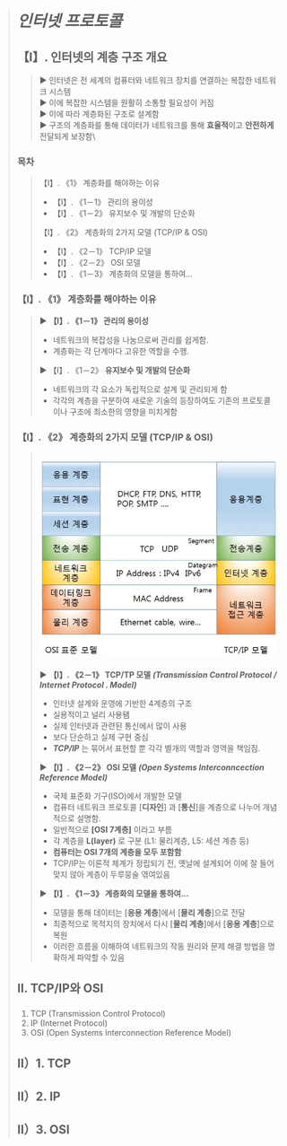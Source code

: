 > # _인터넷 프로토콜_
>
> ## 【Ⅰ】. 인터넷의 계층 구조 개요
>
> > ▶ 인터넷은 전 세계의 컴퓨터와 네트워크 장치를 연결하는 복잡한 네트워크 시스템\
> > ▶ 이에 복잡한 시스템을 원활히 소통할 필요성이 커짐\
> > ▶ 이에 따라 계층화된 구조로 설계함\
> > ▶ 구조의 계층화를 통해 데이터가 네트워크를 통해 **효율적**이고 **안전하게** 전달되게 보장함\
>
> ### 목차
>
> > 【Ⅰ】. 《1》 계층화를 해야하는 이유
> >
> > -  【Ⅰ】. 《1－1》 관리의 용이성
> > -  【Ⅰ】. 《1－2》 유지보수 및 개발의 단순화
> >
> > 【Ⅰ】. 《2》 계층화의 2가지 모델 (TCP/IP & OSI)
> >
> > -  【Ⅰ】. 《2－1》 TCP/IP 모델
> > -  【Ⅰ】. 《2－2》 OSI 모델
> > -  【Ⅰ】. 《1－3》 계층화의 모델을 통하여...
>
> ### 【Ⅰ】. 《1》 계층화를 해야하는 이유
>
> > ▶ **【Ⅰ】. 《1－1》 관리의 용이성**
> >
> > -  네트워크의 복잡성을 나눔으로써 관리를 쉽게함.
> > -  계층화는 각 단계마다 고유한 역할을 수행.
> >
> > ▶ 【Ⅰ】. 《1－2》 **유지보수 및 개발의 단순화**
> >
> > -  네트워크의 각 요소가 독립적으로 설계 및 관리되게 함
> > -  각각의 계층을 구분하여 새로운 기술의 등장하여도 기존의 프로토콜이나 구조에 최소한의 영향을 미치게함
>
> ### 【Ⅰ】. 《2》 계층화의 2가지 모델 (TCP/IP & OSI)
>
> > \
> > ![](./md_images/2024-11-02-04-28-33.png)\
> > \
> > ▶ **【Ⅰ】. 《2－1》 TCP/TP 모델** **_(Transmission Control Protocol / Internet Protocol . Model)_**
> >
> > -  인터넷 설계와 운영에 기반한 4계층의 구조
> > -  실용적이고 널리 사용됌
> > -  실제 인터넷과 관련된 통신에서 많이 사용
> > -  보다 단순하고 실제 구현 중심
> > -  **_TCP/IP_** 는 묶어서 표현할 뿐 각각 별개의 역할과 영역을 책임짐.
> >
> > ▶ **【Ⅰ】. 《2－2》 OSI 모델** **_(Open Systems Interconncection Reference Model)_**
> >
> > -  국제 표준화 기구(ISO)에서 개발한 모델
> > -  컴퓨터 네트워크 프로토콜 [**디자인**] 과 [**통신**]을 계층으로 나누어 개념적으로 설명함.
> > -  일반적으로 **[OSI 7계층]** 이라고 부름
> > -  각 계층을 **L(layer)** 로 구분 (L1: 물리계층, L5: 세션 계층 등)
> > -  **컴퓨터는 OSI 7개의 계층을 모두 포함함**
> > -  TCP/IP는 이론적 체계가 정립되기 전, 옛날에 설계되어 이에 잘 들어맞지 않아 계층이 두루뭉술 엮여있음
> >
> > ▶ **【Ⅰ】. 《1－3》 계층화의 모델을 통하여...**
> >
> > -  모델을 통해 데이터는 [**응용 계층**]에서 [**물리 계층**]으로 전달
> > -  최종적으로 목적지의 장치에서 다시 [**물리 계층**]에서 [**응용 계층**]으로 복원
> > -  이러한 흐름을 이해하여 네트워크의 작동 원리와 문제 해결 방법을 명확하게 파악할 수 있음
>
> ##
>
> ## Ⅱ. TCP/IP와 OSI
>
> ###
>
> 1. TCP (Transmission Control Protocol)
> 1. IP (Internet Protocol)
> 1. OSI (Open Systems Interconnection Reference Model)
>
> ## Ⅱ）1. TCP
>
> ## Ⅱ）2. IP
>
> ## Ⅱ）3. OSI
